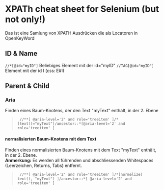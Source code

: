 # XPATh cheat sheet for Selenium (but not only!) #

Das ist eine Samlung von XPATH Ausdrücken die als Locatoren in OpenKeyWord

## ID & Name ##

```//*[@id="myID"]```            Beliebiges Element mit der id="myID"
```//TAG[@id="myID"]```          Element <TAG> mit der id I (css: E#I)
  
## Parent & Child ##
### Aria ###
Finden eines Baum-Knotens, der den Text "myText" enthält, in der 2. Ebene<br>
> ``` //**[ @aria-level='2' and role='treeitem' ]/*[text()="myText"]/ancestor::*[@aria-level='2' and role='treeitem' ]```

#### normalisierten Baum-Knotens mit dem Text ####
Finden eines normalisierten Baum-Knotens mit dem Text "myText" enthält, in der 2. Ebene.<br>
**Anmerkung:** Es werden all führenden und abschliessenden Whitespaces (Leerzeichen, Returns, Tabs) entfernt.<br>
> ``` //**[ @aria-level='2' and role='treeitem' ]/*[normelize( text(), "myText") ]/ancestor::*[ @aria-level='2' and role='treeitem' ]```
